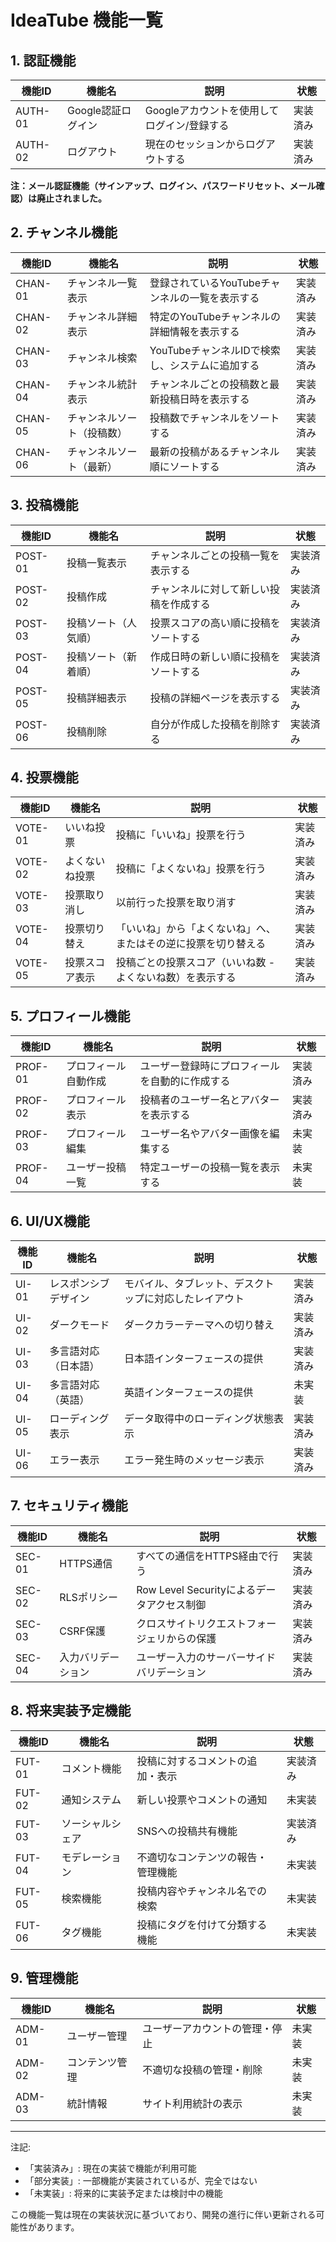 # IdeaTube 機能一覧

## 1. 認証機能

| 機能ID | 機能名 | 説明 | 状態 |
|-------|------|-----|------|
| AUTH-01 | Google認証ログイン | Googleアカウントを使用してログイン/登録する | 実装済み |
| AUTH-02 | ログアウト | 現在のセッションからログアウトする | 実装済み |

**注：メール認証機能（サインアップ、ログイン、パスワードリセット、メール確認）は廃止されました。**

## 2. チャンネル機能

| 機能ID | 機能名 | 説明 | 状態 |
|-------|------|-----|------|
| CHAN-01 | チャンネル一覧表示 | 登録されているYouTubeチャンネルの一覧を表示する | 実装済み |
| CHAN-02 | チャンネル詳細表示 | 特定のYouTubeチャンネルの詳細情報を表示する | 実装済み |
| CHAN-03 | チャンネル検索 | YouTubeチャンネルIDで検索し、システムに追加する | 実装済み |
| CHAN-04 | チャンネル統計表示 | チャンネルごとの投稿数と最新投稿日時を表示する | 実装済み |
| CHAN-05 | チャンネルソート（投稿数） | 投稿数でチャンネルをソートする | 実装済み |
| CHAN-06 | チャンネルソート（最新） | 最新の投稿があるチャンネル順にソートする | 実装済み |

## 3. 投稿機能

| 機能ID | 機能名 | 説明 | 状態 |
|-------|------|-----|------|
| POST-01 | 投稿一覧表示 | チャンネルごとの投稿一覧を表示する | 実装済み |
| POST-02 | 投稿作成 | チャンネルに対して新しい投稿を作成する | 実装済み |
| POST-03 | 投稿ソート（人気順） | 投票スコアの高い順に投稿をソートする | 実装済み |
| POST-04 | 投稿ソート（新着順） | 作成日時の新しい順に投稿をソートする | 実装済み |
| POST-05 | 投稿詳細表示 | 投稿の詳細ページを表示する | 実装済み |
| POST-06 | 投稿削除 | 自分が作成した投稿を削除する | 実装済み |

## 4. 投票機能

| 機能ID | 機能名 | 説明 | 状態 |
|-------|------|-----|------|
| VOTE-01 | いいね投票 | 投稿に「いいね」投票を行う | 実装済み |
| VOTE-02 | よくないね投票 | 投稿に「よくないね」投票を行う | 実装済み |
| VOTE-03 | 投票取り消し | 以前行った投票を取り消す | 実装済み |
| VOTE-04 | 投票切り替え | 「いいね」から「よくないね」へ、またはその逆に投票を切り替える | 実装済み |
| VOTE-05 | 投票スコア表示 | 投稿ごとの投票スコア（いいね数 - よくないね数）を表示する | 実装済み |

## 5. プロフィール機能

| 機能ID | 機能名 | 説明 | 状態 |
|-------|------|-----|------|
| PROF-01 | プロフィール自動作成 | ユーザー登録時にプロフィールを自動的に作成する | 実装済み |
| PROF-02 | プロフィール表示 | 投稿者のユーザー名とアバターを表示する | 実装済み |
| PROF-03 | プロフィール編集 | ユーザー名やアバター画像を編集する | 未実装 |
| PROF-04 | ユーザー投稿一覧 | 特定ユーザーの投稿一覧を表示する | 未実装 |

## 6. UI/UX機能

| 機能ID | 機能名 | 説明 | 状態 |
|-------|------|-----|------|
| UI-01 | レスポンシブデザイン | モバイル、タブレット、デスクトップに対応したレイアウト | 実装済み |
| UI-02 | ダークモード | ダークカラーテーマへの切り替え | 実装済み |
| UI-03 | 多言語対応（日本語） | 日本語インターフェースの提供 | 実装済み |
| UI-04 | 多言語対応（英語） | 英語インターフェースの提供 | 未実装 |
| UI-05 | ローディング表示 | データ取得中のローディング状態表示 | 実装済み |
| UI-06 | エラー表示 | エラー発生時のメッセージ表示 | 実装済み |

## 7. セキュリティ機能

| 機能ID | 機能名 | 説明 | 状態 |
|-------|------|-----|------|
| SEC-01 | HTTPS通信 | すべての通信をHTTPS経由で行う | 実装済み |
| SEC-02 | RLSポリシー | Row Level Securityによるデータアクセス制御 | 実装済み |
| SEC-03 | CSRF保護 | クロスサイトリクエストフォージェリからの保護 | 実装済み |
| SEC-04 | 入力バリデーション | ユーザー入力のサーバーサイドバリデーション | 実装済み |

## 8. 将来実装予定機能

| 機能ID | 機能名 | 説明 | 状態 |
|-------|------|-----|------|
| FUT-01 | コメント機能 | 投稿に対するコメントの追加・表示 | 実装済み |
| FUT-02 | 通知システム | 新しい投票やコメントの通知 | 未実装 |
| FUT-03 | ソーシャルシェア | SNSへの投稿共有機能 | 実装済み |
| FUT-04 | モデレーション | 不適切なコンテンツの報告・管理機能 | 未実装 |
| FUT-05 | 検索機能 | 投稿内容やチャンネル名での検索 | 未実装 |
| FUT-06 | タグ機能 | 投稿にタグを付けて分類する機能 | 未実装 |

## 9. 管理機能

| 機能ID | 機能名 | 説明 | 状態 |
|-------|------|-----|------|
| ADM-01 | ユーザー管理 | ユーザーアカウントの管理・停止 | 未実装 |
| ADM-02 | コンテンツ管理 | 不適切な投稿の管理・削除 | 未実装 |
| ADM-03 | 統計情報 | サイト利用統計の表示 | 未実装 |

---

注記:
- 「実装済み」: 現在の実装で機能が利用可能
- 「部分実装」: 一部機能が実装されているが、完全ではない
- 「未実装」: 将来的に実装予定または検討中の機能

この機能一覧は現在の実装状況に基づいており、開発の進行に伴い更新される可能性があります。 